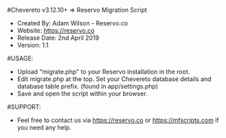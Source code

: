 #Chevereto v3.12.10+ => Reservo Migration Script

* Created By: Adam Wilson - Reservo.co
* Website: https://reservo.co
* Release Date: 2nd April 2019
* Version: 1.1

#USAGE:

* Upload "migrate.php" to your Reservo installation in the root.
* Edit migrate.php at the top. Set your Chevereto database details and database table prefix. (found in app/settings.php)
* Save and open the script within your browser.


#SUPPORT:

* Feel free to contact us via https://reservo.co or https://mfscripts.com if you need any help.